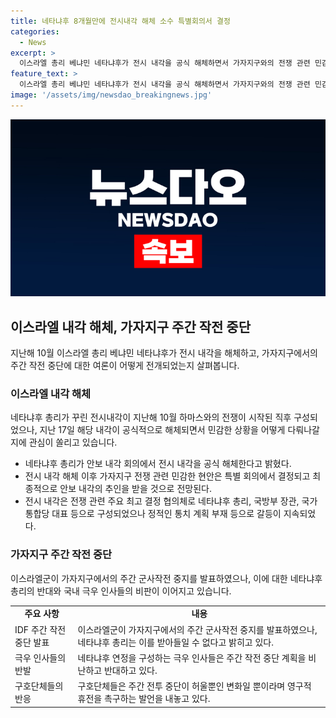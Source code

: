 ```yaml
---
title: 네타냐후 8개월만에 전시내각 해체 소수 특별회의서 결정
categories:
  - News
excerpt: >
  이스라엘 총리 베냐민 네타냐후가 전시 내각을 공식 해체하면서 가자지구와의 전쟁 관련 민감한 현안에 대한 결정권을 안보 내각으로 옮겼다. 이에 따라 국가안보 장관과 의원들의 사퇴가 이어지며 정세가 혼란스러운 상황이다. 또한, 이스라엘군의 가자지구 주간 군사작전 중지 발표에 대해 네타냐후 총리가 동의하지 않겠다고 밝히면서 정세의 불안함이 고조되고 있다.
feature_text: >
  이스라엘 총리 베냐민 네타냐후가 전시 내각을 공식 해체하면서 가자지구와의 전쟁 관련 민감한 현안에 대한 결정권을 안보 내각으로 옮겼다. 이에 따라 국가안보 장관과 의원들의 사퇴가 이어지며 정세가 혼란스러운 상황이다. 또한, 이스라엘군의 가자지구 주간 군사작전 중지 발표에 대해 네타냐후 총리가 동의하지 않겠다고 밝히면서 정세의 불안함이 고조되고 있다.
image: '/assets/img/newsdao_breakingnews.jpg'
---
```


<p><img src="/assets/img/newsdao_breakingnews.jpg" alt="pcversion 속보" /></p>

<h2 data-ke-size="size26">이스라엘 내각 해체, 가자지구 주간 작전 중단</h2>

<p data-ke-size="size16">지난해 10월 이스라엘 총리 베냐민 네타냐후가 전시 내각을 해체하고, 가자지구에서의 주간 작전 중단에 대한 여론이 어떻게 전개되었는지 살펴봅니다.</p>

<h3>이스라엘 내각 해체</h3>

<p data-ke-size="size16">네타냐후 총리가 꾸린 전시내각이 지난해 10월 하마스와의 전쟁이 시작된 직후 구성되었으나, 지난 17일 해당 내각이 공식적으로 해체되면서 민감한 상황을 어떻게 다뤄나갈지에 관심이 쏠리고 있습니다.</p>

<ul>
  <li>네타냐후 총리가 안보 내각 회의에서 전시 내각을 공식 해체한다고 밝혔다.</li>
  <li>전시 내각 해체 이후 가자지구 전쟁 관련 민감한 현안은 특별 회의에서 결정되고 최종적으로 안보 내각의 추인을 받을 것으로 전망된다.
  </li>
  <li>전시 내각은 전쟁 관련 주요 최고 결정 협의체로 네타냐후 총리, 국방부 장관, 국가통합당 대표 등으로 구성되었으나 정적인 통치 계획 부재 등으로 갈등이 지속되었다.</li>
</ul>

<h3>가자지구 주간 작전 중단</h3>

<p data-ke-size="size16">이스라엘군이 가자지구에서의 주간 군사작전 중지를 발표하였으나, 이에 대한 네타냐후 총리의 반대와 국내 극우 인사들의 비판이 이어지고 있습니다.</p>

<table>
  <tr>
    <td style="text-align: center; height: 17px;"><b>주요 사항</b></td>
    <td style="text-align: center; height: 17px;"><b>내용</b></td>
  </tr>
  <tr>
    <td style="text-align: left; height: 17px;">IDF 주간 작전 중단 발표</td>
    <td style="text-align: left; height: 17px;">이스라엘군이 가자지구에서의 주간 군사작전 중지를 발표하였으나, 네타냐후 총리는 이를 받아들일 수 없다고 밝히고 있다.</td>
  </tr>
  <tr>
    <td style="text-align: left; height: 17px;">극우 인사들의 반발</td>
    <td style="text-align: left; height: 17px;">네타냐후 연정을 구성하는 극우 인사들은 주간 작전 중단 계획을 비난하고 반대하고 있다.</td>
  </tr>
  <tr>
    <td style="text-align: left; height: 17px;">구호단체들의 반응</td>
    <td style="text-align: left; height: 17px;">구호단체들은 주간 전투 중단이 허울뿐인 변화일 뿐이라며 영구적 휴전을 촉구하는 발언을 내놓고 있다.</td>
  </tr>
</table>

<p data-ke-size="size16">&nbsp;</p>

